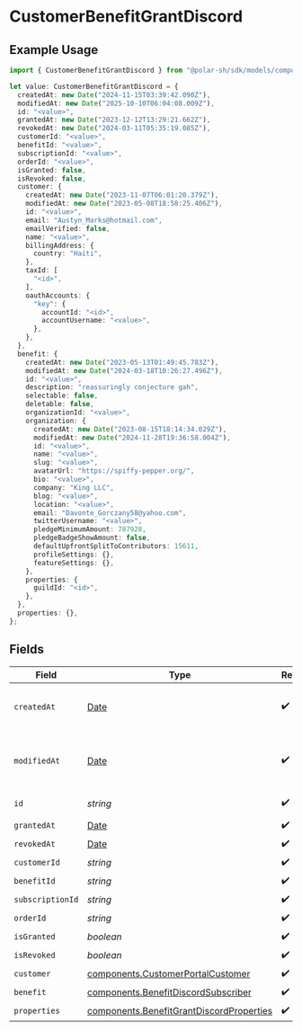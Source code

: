 # CustomerBenefitGrantDiscord

## Example Usage

```typescript
import { CustomerBenefitGrantDiscord } from "@polar-sh/sdk/models/components";

let value: CustomerBenefitGrantDiscord = {
  createdAt: new Date("2024-11-15T03:39:42.090Z"),
  modifiedAt: new Date("2025-10-10T06:04:08.009Z"),
  id: "<value>",
  grantedAt: new Date("2023-12-12T13:29:21.662Z"),
  revokedAt: new Date("2024-03-11T05:35:19.085Z"),
  customerId: "<value>",
  benefitId: "<value>",
  subscriptionId: "<value>",
  orderId: "<value>",
  isGranted: false,
  isRevoked: false,
  customer: {
    createdAt: new Date("2023-11-07T06:01:20.379Z"),
    modifiedAt: new Date("2023-05-08T18:58:25.406Z"),
    id: "<value>",
    email: "Austyn_Marks@hotmail.com",
    emailVerified: false,
    name: "<value>",
    billingAddress: {
      country: "Haiti",
    },
    taxId: [
      "<id>",
    ],
    oauthAccounts: {
      "key": {
        accountId: "<id>",
        accountUsername: "<value>",
      },
    },
  },
  benefit: {
    createdAt: new Date("2023-05-13T01:49:45.783Z"),
    modifiedAt: new Date("2024-03-18T10:26:27.496Z"),
    id: "<value>",
    description: "reassuringly conjecture gah",
    selectable: false,
    deletable: false,
    organizationId: "<value>",
    organization: {
      createdAt: new Date("2023-08-15T18:14:34.029Z"),
      modifiedAt: new Date("2024-11-28T19:36:58.004Z"),
      id: "<value>",
      name: "<value>",
      slug: "<value>",
      avatarUrl: "https://spiffy-pepper.org/",
      bio: "<value>",
      company: "King LLC",
      blog: "<value>",
      location: "<value>",
      email: "Davonte_Gorczany58@yahoo.com",
      twitterUsername: "<value>",
      pledgeMinimumAmount: 787928,
      pledgeBadgeShowAmount: false,
      defaultUpfrontSplitToContributors: 15611,
      profileSettings: {},
      featureSettings: {},
    },
    properties: {
      guildId: "<id>",
    },
  },
  properties: {},
};
```

## Fields

| Field                                                                                                | Type                                                                                                 | Required                                                                                             | Description                                                                                          |
| ---------------------------------------------------------------------------------------------------- | ---------------------------------------------------------------------------------------------------- | ---------------------------------------------------------------------------------------------------- | ---------------------------------------------------------------------------------------------------- |
| `createdAt`                                                                                          | [Date](https://developer.mozilla.org/en-US/docs/Web/JavaScript/Reference/Global_Objects/Date)        | :heavy_check_mark:                                                                                   | Creation timestamp of the object.                                                                    |
| `modifiedAt`                                                                                         | [Date](https://developer.mozilla.org/en-US/docs/Web/JavaScript/Reference/Global_Objects/Date)        | :heavy_check_mark:                                                                                   | Last modification timestamp of the object.                                                           |
| `id`                                                                                                 | *string*                                                                                             | :heavy_check_mark:                                                                                   | The ID of the object.                                                                                |
| `grantedAt`                                                                                          | [Date](https://developer.mozilla.org/en-US/docs/Web/JavaScript/Reference/Global_Objects/Date)        | :heavy_check_mark:                                                                                   | N/A                                                                                                  |
| `revokedAt`                                                                                          | [Date](https://developer.mozilla.org/en-US/docs/Web/JavaScript/Reference/Global_Objects/Date)        | :heavy_check_mark:                                                                                   | N/A                                                                                                  |
| `customerId`                                                                                         | *string*                                                                                             | :heavy_check_mark:                                                                                   | N/A                                                                                                  |
| `benefitId`                                                                                          | *string*                                                                                             | :heavy_check_mark:                                                                                   | N/A                                                                                                  |
| `subscriptionId`                                                                                     | *string*                                                                                             | :heavy_check_mark:                                                                                   | N/A                                                                                                  |
| `orderId`                                                                                            | *string*                                                                                             | :heavy_check_mark:                                                                                   | N/A                                                                                                  |
| `isGranted`                                                                                          | *boolean*                                                                                            | :heavy_check_mark:                                                                                   | N/A                                                                                                  |
| `isRevoked`                                                                                          | *boolean*                                                                                            | :heavy_check_mark:                                                                                   | N/A                                                                                                  |
| `customer`                                                                                           | [components.CustomerPortalCustomer](../../models/components/customerportalcustomer.md)               | :heavy_check_mark:                                                                                   | N/A                                                                                                  |
| `benefit`                                                                                            | [components.BenefitDiscordSubscriber](../../models/components/benefitdiscordsubscriber.md)           | :heavy_check_mark:                                                                                   | N/A                                                                                                  |
| `properties`                                                                                         | [components.BenefitGrantDiscordProperties](../../models/components/benefitgrantdiscordproperties.md) | :heavy_check_mark:                                                                                   | N/A                                                                                                  |